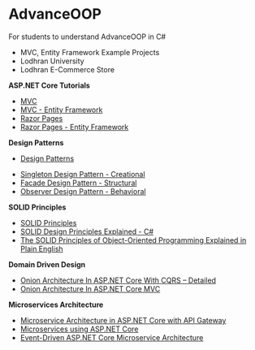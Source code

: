 # AdvanceOOP
 For students to understand AdvanceOOP in C#

- MVC, Entity Framework Example Projects
- Lodhran University
- Lodhran E-Commerce Store

**ASP.NET Core Tutorials**
* [MVC](https://docs.microsoft.com/en-us/aspnet/core/tutorials/first-mvc-app/start-mvc?view=aspnetcore-6.0&tabs=visual-studio)
* [MVC - Entity Framework](https://docs.microsoft.com/en-us/aspnet/core/data/ef-mvc/?view=aspnetcore-6.0)
* [Razor Pages](https://docs.microsoft.com/en-us/aspnet/core/tutorials/razor-pages/?view=aspnetcore-6.0)
* [Razor Pages - Entity Framework](https://docs.microsoft.com/en-us/aspnet/core/data/ef-rp/intro?view=aspnetcore-6.0&tabs=visual-studio)

**Design Patterns**
- [Design Patterns](https://www.dofactory.com/net/design-patterns)
* [Singleton Design Pattern - Creational](https://www.dofactory.com/net/singleton-design-pattern)
* [Facade Design Pattern - Structural](https://www.dofactory.com/net/facade-design-pattern)
* [Observer Design Pattern - Behavioral](https://www.dofactory.com/net/observer-design-pattern)

**SOLID Principles**
- [SOLID Principles](https://www.educative.io/blog/solid-principles-oop-c-sharp)
- [SOLID Design Principles Explained - C#](https://www.dotnettricks.com/learn/designpatterns/solid-design-principles-explained-using-csharp)
- [The SOLID Principles of Object-Oriented Programming Explained in Plain English](https://www.freecodecamp.org/news/solid-principles-explained-in-plain-english/)

**Domain Driven Design**
- [Onion Architecture In ASP.NET Core With CQRS – Detailed](https://codewithmukesh.com/blog/onion-architecture-in-aspnet-core/)
- [Onion Architecture In ASP.NET Core MVC](https://www.c-sharpcorner.com/article/onion-architecture-in-asp-net-core-mvc/)

**Microservices Architecture**
- [Microservice Architecture in ASP.NET Core with API Gateway](https://codewithmukesh.com/blog/microservice-architecture-in-aspnet-core/)
- [Microservices using ASP.NET Core](https://www.c-sharpcorner.com/article/microservice-using-asp-net-core/)
- [Event-Driven ASP.NET Core Microservice Architecture](https://itnext.io/how-to-build-an-event-driven-asp-net-core-microservice-architecture-e0ef2976f33f)